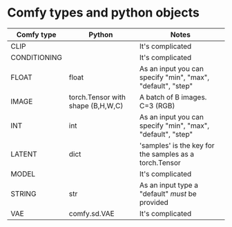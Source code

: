 # Comfy types and python objects

| Comfy type | Python | Notes
|-|-|-|
|CLIP||It's complicated|
|CONDITIONING||It's complicated|
|FLOAT|float|As an input you can specify "min", "max", "default", "step"|
|IMAGE|torch.Tensor with shape (B,H,W,C)| A batch of B images. C=3 (RGB) |
|INT|int|As an input you can specify "min", "max", "default", "step" |
|LATENT|dict|'samples' is the key for the samples as a torch.Tensor|
|MODEL||It's complicated|
|STRING|str|As an input type a "default" *must* be provided |
|VAE|comfy.sd.VAE|It's complicated|
